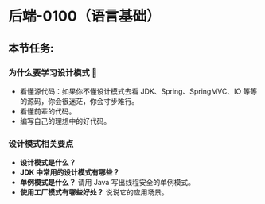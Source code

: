 # 后端-0100（语言基础）

## 本节任务:

### 为什么要学习设计模式 📖

- 看懂源代码：如果你不懂设计模式去看 JDK、Spring、SpringMVC、IO 等等的源码，你会很迷茫，你会寸步难行。
- 看懂前辈的代码。
- 编写自己的理想中的好代码。

### 设计模式相关要点

- **设计模式是什么？**
- **JDK 中常用的设计模式有哪些？**
- **单例模式是什么？** 请用 Java 写出线程安全的单例模式。
- **使用工厂模式有哪些好处？** 说说它的应用场景。
